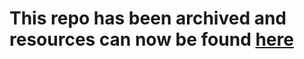 # This repo has been archived and resources can now be found [here](https://notes.ajb.app/notes/web-design/%C2%A7%20web%20design)
